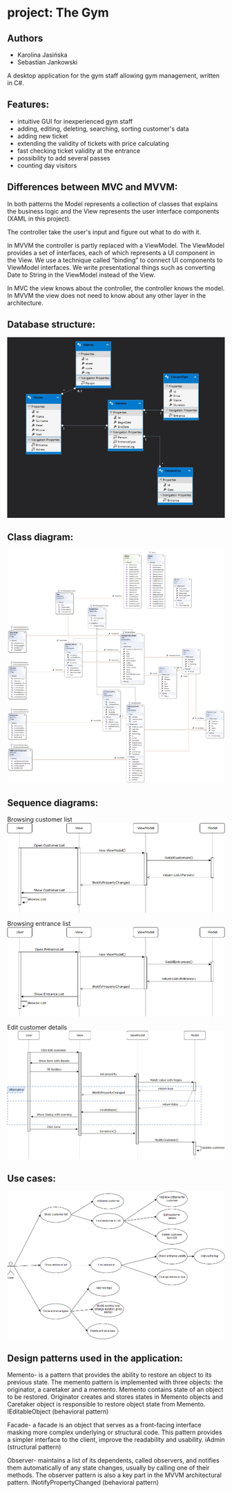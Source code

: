 # project: The Gym

## Authors

* Karolina Jasińska
* Sebastian Jankowski

A desktop application for the gym staff allowing gym management, written in C#.

## Features:
* intuitive GUI for inexperienced gym staff
* adding, editing, deleting, searching, sorting customer's data
* adding new ticket
* extending the validity of tickets with price calculating 
* fast checking ticket validity at the entrance 
* possibility to add several passes
* counting day visitors

## Differences between MVC and MVVM:

In both patterns the Model represents a collection of classes that explains the business logic and the View represents the user interface components (XAML in this project).

The controller take the user's input and figure out what to do with it.

In MVVM the controller is partly replaced with a ViewModel. The ViewModel provides a set of interfaces, each of which represents a UI component in the View. We use a technique called “binding” to connect UI components to ViewModel interfaces. We write presentational things such as converting Date to String in the ViewModel instead of the View.

In MVC the view knows about the controller, the controller knows the model. In MVVM the view does not need to know about any other layer in the architecture.

## Database structure:
![sequence diagram](https://github.com/k-jasinska/project-TO-theGym/blob/master/docs/structure%20of%20database.JPG)

## Class diagram:
![sequence diagram](https://github.com/k-jasinska/project-TO-theGym/blob/master/docs/ClassDiagram.png)

## Sequence diagrams:
Browsing customer list
![sequence diagram](https://raw.githubusercontent.com/k-jasinska/project-TO-theGym/master/docs/browsing%20Customer%20List.jpg)

Browsing entrance list
![sequence diagram](https://raw.githubusercontent.com/k-jasinska/project-TO-theGym/master/docs/browsing%20Entrance%20List.jpg)

Edit customer details
![sequence diagram](https://raw.githubusercontent.com/k-jasinska/project-TO-theGym/master/docs/edit%20customer.jpg)

## Use cases:
![use case diagram](https://raw.githubusercontent.com/k-jasinska/project-TO-theGym/master/docs/use%20cases.jpg)

## Design patterns used in the application:

Memento- is a pattern that provides the ability to restore an object to its previous state. The memento pattern is implemented with three objects: the originator, a caretaker and a memento. Memento contains state of an object to be restored. Originator creates and stores states in Memento objects and Caretaker object is responsible to restore object state from Memento. IEditableObject (behavioral pattern)

Facade- a facade is an object that serves as a front-facing interface masking more complex underlying or structural code. This pattern provides a simpler interface to the client, improve the readability and usability. iAdmin (structural pattern)

Observer- maintains a list of its dependents, called observers, and notifies them automatically of any state changes, usually by calling one of their methods. The observer pattern is also a key part in the MVVM architectural pattern. INotifyPropertyChanged (behavioral pattern)

